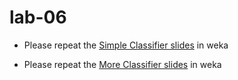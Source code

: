 # lab-06

- Please repeat the [Simple Classifier slides](../course-content/DataMiningWithWeka-SimpleClassifiers.pdf) in weka

- Please repeat the [More Classifier slides](../course-content/DataMiningWithWeka-MoreClassifiers.pdf) in weka

